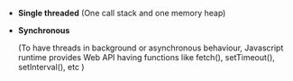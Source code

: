 - **Single threaded** (One call stack and one memory heap)

- **Synchronous**

  (To have threads in background or asynchronous behaviour, Javascript runtime provides Web API having functions like fetch(), setTimeout(), setInterval(), etc )